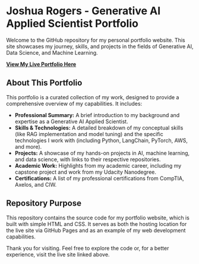 # Joshua Rogers - Generative AI Applied Scientist Portfolio

Welcome to the GitHub repository for my personal portfolio website. This site showcases my journey, skills, and projects in the fields of Generative AI, Data Science, and Machine Learning.

**[View My Live Portfolio Here](https://joshdrfi.github.io/)**

## About This Portfolio

This portfolio is a curated collection of my work, designed to provide a comprehensive overview of my capabilities. It includes:

*   **Professional Summary:** A brief introduction to my background and expertise as a Generative AI Applied Scientist.
*   **Skills & Technologies:** A detailed breakdown of my conceptual skills (like RAG implementation and model tuning) and the specific technologies I work with (including Python, LangChain, PyTorch, AWS, and more).
*   **Projects:** A showcase of my hands-on projects in AI, machine learning, and data science, with links to their respective repositories.
*   **Academic Work:** Highlights from my academic career, including my capstone project and work from my Udacity Nanodegree.
*   **Certifications:** A list of my professional certifications from CompTIA, Axelos, and CIW.

## Repository Purpose

This repository contains the source code for my portfolio website, which is built with simple HTML and CSS. It serves as both the hosting location for the live site via GitHub Pages and as an example of my web development capabilities.

Thank you for visiting. Feel free to explore the code or, for a better experience, visit the live site linked above.
